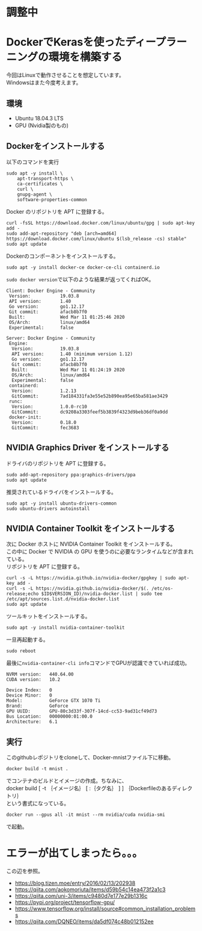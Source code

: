 # 調整中

# DockerでKerasを使ったディープラーニングの環境を構築する
今回はLinuxで動作させることを想定しています。  
Windowsはまた今度考えます。

## 環境
- Ubuntu 18.04.3 LTS
- GPU (Nvidia製のもの)

## Dockerをインストールする
以下のコマンドを実行
```
sudo apt -y install \
    apt-transport-https \
    ca-certificates \
    curl \
    gnupg-agent \
    software-properties-common
```  
  
Docker のリポジトリを APT に登録する。  
```
curl -fsSL https://download.docker.com/linux/ubuntu/gpg | sudo apt-key add -
sudo add-apt-repository "deb [arch=amd64] https://download.docker.com/linux/ubuntu $(lsb_release -cs) stable"
sudo apt update
```  
  
Dockerのコンポーネントをインストールする。
```
sudo apt -y install docker-ce docker-ce-cli containerd.io
```
  
`sudo docker version`で以下のような結果が返ってくればOK。  
```
Client: Docker Engine - Community
 Version:           19.03.8
 API version:       1.40
 Go version:        go1.12.17
 Git commit:        afacb8b7f0
 Built:             Wed Mar 11 01:25:46 2020
 OS/Arch:           linux/amd64
 Experimental:      false

Server: Docker Engine - Community
 Engine:
  Version:          19.03.8
  API version:      1.40 (minimum version 1.12)
  Go version:       go1.12.17
  Git commit:       afacb8b7f0
  Built:            Wed Mar 11 01:24:19 2020
  OS/Arch:          linux/amd64
  Experimental:     false
 containerd:
  Version:          1.2.13
  GitCommit:        7ad184331fa3e55e52b890ea95e65ba581ae3429
 runc:
  Version:          1.0.0-rc10
  GitCommit:        dc9208a3303feef5b3839f4323d9beb36df0a9dd
 docker-init:
  Version:          0.18.0
  GitCommit:        fec3683
```  

## NVIDIA Graphics Driver をインストールする
ドライバのリポジトリを APT に登録する。  
```
sudo add-apt-repository ppa:graphics-drivers/ppa
sudo apt update
```  
  
推奨されているドライバをインストールする。
```
sudo apt -y install ubuntu-drivers-common
sudo ubuntu-drivers autoinstall
```  

## NVIDIA Container Toolkit をインストールする
次に Docker ホストに NVIDIA Container Toolkit をインストールする。  
この中に Docker で NVIDIA の GPU を使うのに必要なランタイムなどが含まれている。  
リポジトリを APT に登録する。
```
curl -s -L https://nvidia.github.io/nvidia-docker/gpgkey | sudo apt-key add -
curl -s -L https://nvidia.github.io/nvidia-docker/$(. /etc/os-release;echo $ID$VERSION_ID)/nvidia-docker.list | sudo tee /etc/apt/sources.list.d/nvidia-docker.list
sudo apt update
```  
  
ツールキットをインストールする。
```
sudo apt -y install nvidia-container-toolkit
```  
  
一旦再起動する。
```
sudo reboot
```  
  
最後に`nvidia-container-cli info`コマンドでGPUが認識できていれば成功。  
```
NVRM version:   440.64.00
CUDA version:   10.2

Device Index:   0
Device Minor:   0
Model:          GeForce GTX 1070 Ti
Brand:          GeForce
GPU UUID:       GPU-80c3d33f-307f-14cd-cc53-9ad31cf49d73
Bus Location:   00000000:01:00.0
Architecture:   6.1
```

## 実行
このgithubレポジトリをcloneして、Docker-mnistファイル下に移動。  
```
docker build -t mnist .
```  
でコンテナのビルドとイメージの作成。ちなみに、  
docker build [ -t ｛イメージ名｝ [ :｛タグ名｝ ] ] ｛Dockerfileのあるディレクトリ｝  
という書式になっている。  

```
docker run --gpus all -it mnist --rm nvidia/cuda nvidia-smi
```  
で起動。

# エラーが出てしまったら。。。
この辺を参照。
- https://blog.tizen.moe/entry/2016/02/13/202938
- https://qiita.com/aokomoriuta/items/d59b54c14ea473f2a1c3
- https://qiita.com/uni-3/items/c9480d7e177e29b1316c
- https://pypi.org/project/tensorflow-gpu/
- https://www.tensorflow.org/install/source#common_installation_problems
- https://qiita.com/DQNEO/items/da5df074c48b012152ee